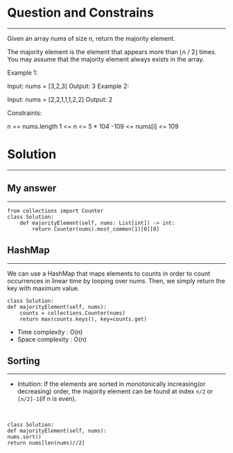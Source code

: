 # Question and Constrains

---

Given an array nums of size n, return the majority element.

The majority element is the element that appears more than ⌊n / 2⌋ times. You may assume that the majority element always exists in the array.

Example 1:

Input: nums = [3,2,3]
Output: 3
Example 2:

Input: nums = [2,2,1,1,1,2,2]
Output: 2

Constraints:

n == nums.length
1 <= n <= 5 \* 104
-109 <= nums[i] <= 109

# Solution

---

## My answer

---

    from collections import Counter
    class Solution:
        def majorityElement(self, nums: List[int]) -> int:
            return Counter(nums).most_common(1)[0][0]

## HashMap

---

We can use a HashMap that maps elements to counts in order to count occurrences in linear time by looping over nums. Then, we simply return the key with maximum value.

    class Solution:
    def majorityElement(self, nums):
        counts = collections.Counter(nums)
        return max(counts.keys(), key=counts.get)

- Time complexity : O(n)
- Space complexity : O(n)

## Sorting

---

- Intuition: If the elements are sorted in monotonically increasing(or decreasing) order, the majority element can be found at index `n/2` or `[n/2]-1`(if n is even).

<br>

    class Solution:
    def majorityElement(self, nums):
    nums.sort()
    return nums[len(nums)//2]
